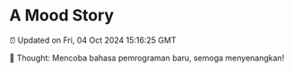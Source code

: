 # A Mood Story

⏰ Updated on Fri, 04 Oct 2024 15:16:25 GMT

💭 Thought: Mencoba bahasa pemrograman baru, semoga menyenangkan!

